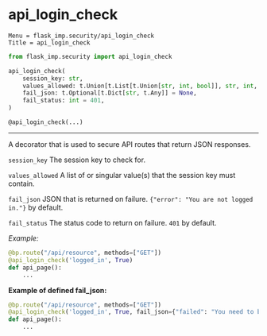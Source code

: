 # api_login_check

```
Menu = flask_imp.security/api_login_check
Title = api_login_check
```


```python
from flask_imp.security import api_login_check
```

```python
api_login_check(
    session_key: str,
    values_allowed: t.Union[t.List[t.Union[str, int, bool]], str, int, bool],
    fail_json: t.Optional[t.Dict[str, t.Any]] = None,
    fail_status: int = 401,
)
```

`@api_login_check(...)`

---

A decorator that is used to secure API routes that return JSON responses.

`session_key` The session key to check for.

`values_allowed` A list of or singular value(s) that the session key must contain.

`fail_json` JSON that is returned on failure. `{"error": "You are not logged in."}` by default.

`fail_status` The status code to return on failure. `401` by default.

*Example:*

```python
@bp.route("/api/resource", methods=["GET"])
@api_login_check('logged_in', True)
def api_page():
    ...
```

**Example of defined fail_json:**

```python
@bp.route("/api/resource", methods=["GET"])
@api_login_check('logged_in', True, fail_json={"failed": "You need to be logged in."})
def api_page():
    ...
```

